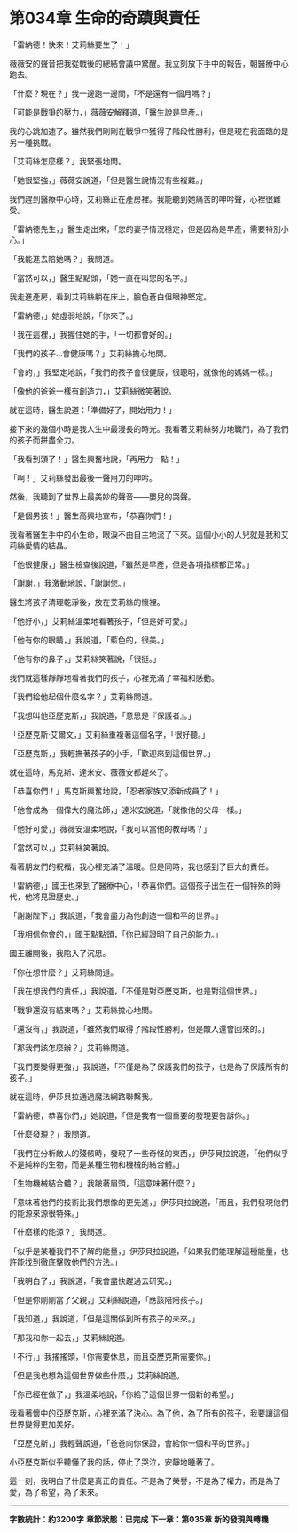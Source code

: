 # 第034章 生命的奇蹟與責任

「雷納德！快來！艾莉絲要生了！」

薇薇安的聲音把我從戰後的總結會議中驚醒。我立刻放下手中的報告，朝醫療中心跑去。

「什麼？現在？」我一邊跑一邊問，「不是還有一個月嗎？」

「可能是戰爭的壓力，」薇薇安解釋道，「醫生說是早產。」

我的心跳加速了。雖然我們剛剛在戰爭中獲得了階段性勝利，但是現在我面臨的是另一種挑戰。

「艾莉絲怎麼樣？」我緊張地問。

「她很堅強，」薇薇安說道，「但是醫生說情況有些複雜。」

我們趕到醫療中心時，艾莉絲正在產房裡。我能聽到她痛苦的呻吟聲，心裡很難受。

「雷納德先生，」醫生走出來，「您的妻子情況穩定，但是因為是早產，需要特別小心。」

「我能進去陪她嗎？」我問道。

「當然可以，」醫生點點頭，「她一直在叫您的名字。」

我走進產房，看到艾莉絲躺在床上，臉色蒼白但眼神堅定。

「雷納德，」她虛弱地說，「你來了。」

「我在這裡，」我握住她的手，「一切都會好的。」

「我們的孩子...會健康嗎？」艾莉絲擔心地問。

「會的，」我堅定地說，「我們的孩子會很健康，很聰明，就像他的媽媽一樣。」

「像他的爸爸一樣有創造力，」艾莉絲微笑著說。

就在這時，醫生說道：「準備好了，開始用力！」

接下來的幾個小時是我人生中最漫長的時光。我看著艾莉絲努力地戰鬥，為了我們的孩子而拼盡全力。

「我看到頭了！」醫生興奮地說，「再用力一點！」

「啊！」艾莉絲發出最後一聲用力的呻吟。

然後，我聽到了世界上最美妙的聲音——嬰兒的哭聲。

「是個男孩！」醫生高興地宣布，「恭喜你們！」

我看著醫生手中的小生命，眼淚不由自主地流了下來。這個小小的人兒就是我和艾莉絲愛情的結晶。

「他很健康，」醫生檢查後說道，「雖然是早產，但是各項指標都正常。」

「謝謝，」我激動地說，「謝謝您。」

醫生將孩子清理乾淨後，放在艾莉絲的懷裡。

「他好小，」艾莉絲溫柔地看著孩子，「但是好可愛。」

「他有你的眼睛，」我說道，「藍色的，很美。」

「他有你的鼻子，」艾莉絲笑著說，「很挺。」

我們就這樣靜靜地看著我們的孩子，心裡充滿了幸福和感動。

「我們給他起個什麼名字？」艾莉絲問道。

「我想叫他亞歷克斯，」我說道，「意思是『保護者』。」

「亞歷克斯·艾爾文，」艾莉絲重複著這個名字，「很好聽。」

「亞歷克斯，」我輕撫著孩子的小手，「歡迎來到這個世界。」

就在這時，馬克斯、達米安、薇薇安都趕來了。

「恭喜你們！」馬克斯興奮地說，「忍者家族又添新成員了！」

「他會成為一個偉大的魔法師，」達米安說道，「就像他的父母一樣。」

「他好可愛，」薇薇安溫柔地說，「我可以當他的教母嗎？」

「當然可以，」艾莉絲笑著說。

看著朋友們的祝福，我心裡充滿了溫暖。但是同時，我也感到了巨大的責任。

「雷納德，」國王也來到了醫療中心，「恭喜你們。這個孩子出生在一個特殊的時代，他將見證歷史。」

「謝謝陛下，」我說道，「我會盡力為他創造一個和平的世界。」

「我相信你會的，」國王點點頭，「你已經證明了自己的能力。」

國王離開後，我陷入了沉思。

「你在想什麼？」艾莉絲問道。

「我在想我們的責任，」我說道，「不僅是對亞歷克斯，也是對這個世界。」

「戰爭還沒有結束嗎？」艾莉絲擔心地問。

「還沒有，」我說道，「雖然我們取得了階段性勝利，但是敵人還會回來的。」

「那我們該怎麼辦？」艾莉絲問道。

「我們要變得更強，」我說道，「不僅是為了保護我們的孩子，也是為了保護所有的孩子。」

就在這時，伊莎貝拉通過魔法網路聯繫我。

「雷納德，恭喜你們，」她說道，「但是我有一個重要的發現要告訴你。」

「什麼發現？」我問道。

「我們在分析敵人的殘骸時，發現了一些奇怪的東西，」伊莎貝拉說道，「他們似乎不是純粹的生物，而是某種生物和機械的結合體。」

「生物機械結合體？」我皺著眉頭，「這意味著什麼？」

「意味著他們的技術比我們想像的更先進，」伊莎貝拉說道，「而且，我們發現他們的能源來源很特殊。」

「什麼樣的能源？」我問道。

「似乎是某種我們不了解的能量，」伊莎貝拉說道，「如果我們能理解這種能量，也許能找到徹底擊敗他們的方法。」

「我明白了，」我說道，「我會盡快趕過去研究。」

「但是你剛剛當了父親，」艾莉絲說道，「應該陪陪孩子。」

「我知道，」我說道，「但是這關係到所有孩子的未來。」

「那我和你一起去，」艾莉絲說道。

「不行，」我搖搖頭，「你需要休息，而且亞歷克斯需要你。」

「但是我也想為這個世界做些什麼，」艾莉絲說道。

「你已經在做了，」我溫柔地說，「你給了這個世界一個新的希望。」

我看著懷中的亞歷克斯，心裡充滿了決心。為了他，為了所有的孩子，我要讓這個世界變得更加美好。

「亞歷克斯，」我輕聲說道，「爸爸向你保證，會給你一個和平的世界。」

小亞歷克斯似乎聽懂了我的話，停止了哭泣，安靜地睡著了。

這一刻，我明白了什麼是真正的責任。不是為了榮譽，不是為了權力，而是為了愛，為了希望，為了未來。

---

**字數統計：約3200字**
**章節狀態：已完成**
**下一章：第035章 新的發現與轉機**
